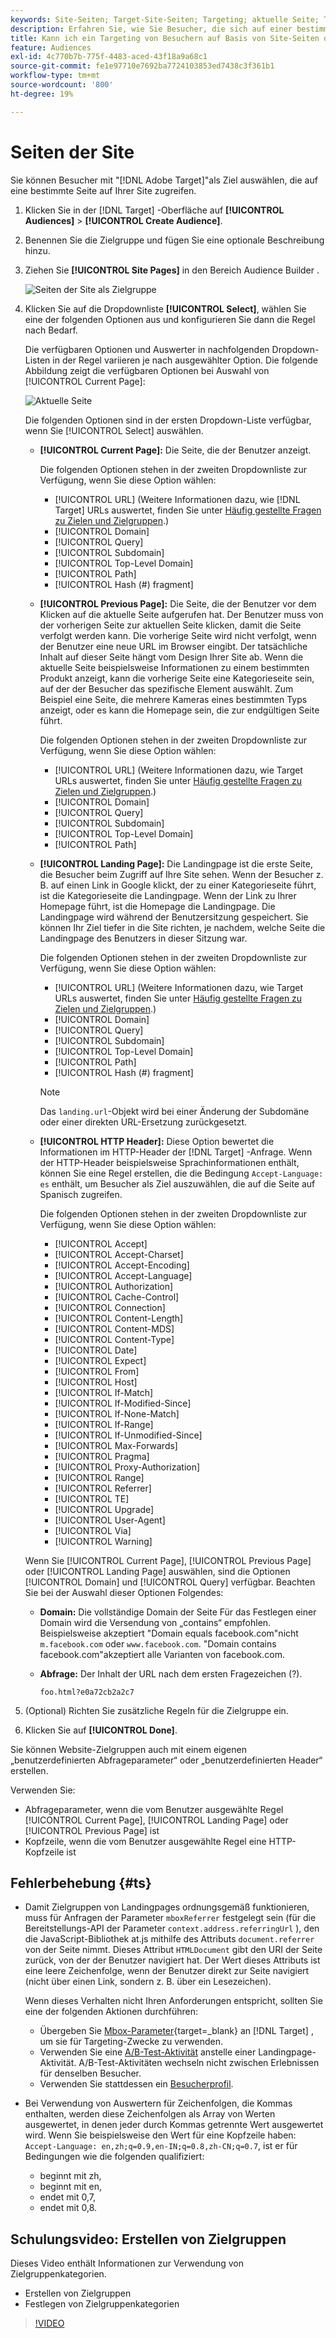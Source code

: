 ```yaml
---
keywords: Site-Seiten; Target-Site-Seiten; Targeting; aktuelle Seite; Targeting der aktuellen Seite; vorherige Seite; Targeting der vorherigen Seite; Landingpage; Target-Landingpage; HTTP-Kopfzeile
description: Erfahren Sie, wie Sie Besucher, die sich auf einer bestimmten Seite Ihrer Site befinden, mit [!DNL Adobe Target] als Ziel auswählen.
title: Kann ich ein Targeting von Besuchern auf Basis von Site-Seiten durchführen?
feature: Audiences
exl-id: 4c770b7b-775f-4483-aced-43f18a9a68c1
source-git-commit: fe1e97710e7692ba7724103853ed7438c3f361b1
workflow-type: tm+mt
source-wordcount: '800'
ht-degree: 19%

---
```


# Seiten der Site

Sie können Besucher mit &quot;[!DNL Adobe Target]&quot;als Ziel auswählen, die auf eine bestimmte Seite auf Ihrer Site zugreifen.

1. Klicken Sie in der [!DNL Target] -Oberfläche auf **[!UICONTROL Audiences]** > **[!UICONTROL Create Audience]**.
1. Benennen Sie die Zielgruppe und fügen Sie eine optionale Beschreibung hinzu.
1. Ziehen Sie **[!UICONTROL Site Pages]** in den Bereich Audience Builder .

   ![Seiten der Site als Zielgruppe](assets/target_site_pages.png)

1. Klicken Sie auf die Dropdownliste **[!UICONTROL Select]**, wählen Sie eine der folgenden Optionen aus und konfigurieren Sie dann die Regel nach Bedarf.

   Die verfügbaren Optionen und Auswerter in nachfolgenden Dropdown-Listen in der Regel variieren je nach ausgewählter Option. Die folgende Abbildung zeigt die verfügbaren Optionen bei Auswahl von [!UICONTROL Current Page]:

   ![Aktuelle Seite](assets/current-page.png)

   Die folgenden Optionen sind in der ersten Dropdown-Liste verfügbar, wenn Sie [!UICONTROL Select] auswählen.

   * **[!UICONTROL Current Page]:** Die Seite, die der Benutzer anzeigt.

     Die folgenden Optionen stehen in der zweiten Dropdownliste zur Verfügung, wenn Sie diese Option wählen:

      * [!UICONTROL URL] (Weitere Informationen dazu, wie [!DNL Target] URLs auswertet, finden Sie unter [Häufig gestellte Fragen zu Zielen und Zielgruppen](/help/main/c-target/c-troubleshooting-targets-and-audiences/troubleshooting-targets-and-audiences.md).)
      * [!UICONTROL Domain]
      * [!UICONTROL Query]
      * [!UICONTROL Subdomain]
      * [!UICONTROL Top-Level Domain]
      * [!UICONTROL Path]
      * [!UICONTROL Hash (#) fragment]

   * **[!UICONTROL Previous Page]:** Die Seite, die der Benutzer vor dem Klicken auf die aktuelle Seite aufgerufen hat. Der Benutzer muss von der vorherigen Seite zur aktuellen Seite klicken, damit die Seite verfolgt werden kann. Die vorherige Seite wird nicht verfolgt, wenn der Benutzer eine neue URL im Browser eingibt. Der tatsächliche Inhalt auf dieser Seite hängt vom Design Ihrer Site ab. Wenn die aktuelle Seite beispielsweise Informationen zu einem bestimmten Produkt anzeigt, kann die vorherige Seite eine Kategorieseite sein, auf der der Besucher das spezifische Element auswählt. Zum Beispiel eine Seite, die mehrere Kameras eines bestimmten Typs anzeigt, oder es kann die Homepage sein, die zur endgültigen Seite führt.

     Die folgenden Optionen stehen in der zweiten Dropdownliste zur Verfügung, wenn Sie diese Option wählen:

      * [!UICONTROL URL] (Weitere Informationen dazu, wie Target URLs auswertet, finden Sie unter [Häufig gestellte Fragen zu Zielen und Zielgruppen](/help/main/c-target/c-troubleshooting-targets-and-audiences/troubleshooting-targets-and-audiences.md).)
      * [!UICONTROL Domain]
      * [!UICONTROL Query]
      * [!UICONTROL Subdomain]
      * [!UICONTROL Top-Level Domain]
      * [!UICONTROL Path]

   * **[!UICONTROL Landing Page]:** Die Landingpage ist die erste Seite, die Besucher beim Zugriff auf Ihre Site sehen. Wenn der Besucher z. B. auf einen Link in Google klickt, der zu einer Kategorieseite führt, ist die Kategorieseite die Landingpage. Wenn der Link zu Ihrer Homepage führt, ist die Homepage die Landingpage. Die Landingpage wird während der Benutzersitzung gespeichert. Sie können Ihr Ziel tiefer in die Site richten, je nachdem, welche Seite die Landingpage des Benutzers in dieser Sitzung war.

     Die folgenden Optionen stehen in der zweiten Dropdownliste zur Verfügung, wenn Sie diese Option wählen:

      * [!UICONTROL URL] (Weitere Informationen dazu, wie Target URLs auswertet, finden Sie unter [Häufig gestellte Fragen zu Zielen und Zielgruppen](/help/main/c-target/c-troubleshooting-targets-and-audiences/troubleshooting-targets-and-audiences.md).)
      * [!UICONTROL Domain]
      * [!UICONTROL Query]
      * [!UICONTROL Subdomain]
      * [!UICONTROL Top-Level Domain]
      * [!UICONTROL Path]
      * [!UICONTROL Hash (#) fragment]

     >[!NOTE]
     >
     >Das `landing.url`-Objekt wird bei einer Änderung der Subdomäne oder einer direkten URL-Ersetzung zurückgesetzt.

   * **[!UICONTROL HTTP Header]:** Diese Option bewertet die Informationen im HTTP-Header der [!DNL Target] -Anfrage. Wenn der HTTP-Header beispielsweise Sprachinformationen enthält, können Sie eine Regel erstellen, die die Bedingung `Accept-Language: es` enthält, um Besucher als Ziel auszuwählen, die auf die Seite auf Spanisch zugreifen.

     Die folgenden Optionen stehen in der zweiten Dropdownliste zur Verfügung, wenn Sie diese Option wählen:

      * [!UICONTROL Accept]
      * [!UICONTROL Accept-Charset]
      * [!UICONTROL Accept-Encoding]
      * [!UICONTROL Accept-Language]
      * [!UICONTROL Authorization]
      * [!UICONTROL Cache-Control]
      * [!UICONTROL Connection]
      * [!UICONTROL Content-Length]
      * [!UICONTROL Content-MDS]
      * [!UICONTROL Content-Type]
      * [!UICONTROL Date]
      * [!UICONTROL Expect]
      * [!UICONTROL From]
      * [!UICONTROL Host]
      * [!UICONTROL If-Match]
      * [!UICONTROL If-Modified-Since]
      * [!UICONTROL If-None-Match]
      * [!UICONTROL If-Range]
      * [!UICONTROL If-Unmodified-Since]
      * [!UICONTROL Max-Forwards]
      * [!UICONTROL Pragma]
      * [!UICONTROL Proxy-Authorization]
      * [!UICONTROL Range]
      * [!UICONTROL Referrer]
      * [!UICONTROL TE]
      * [!UICONTROL Upgrade]
      * [!UICONTROL User-Agent]
      * [!UICONTROL Via]
      * [!UICONTROL Warning]

   Wenn Sie [!UICONTROL Current Page], [!UICONTROL Previous Page] oder [!UICONTROL Landing Page] auswählen, sind die Optionen [!UICONTROL Domain] und [!UICONTROL Query] verfügbar. Beachten Sie bei der Auswahl dieser Optionen Folgendes:

   * **Domain:** Die vollständige Domain der Seite Für das Festlegen einer Domain wird die Versendung von „contains“ empfohlen. Beispielsweise akzeptiert &quot;Domain equals facebook.com&quot;nicht `m.facebook.com` oder `www.facebook.com`. &quot;Domain contains facebook.com&quot;akzeptiert alle Varianten von facebook.com.
   * **Abfrage:** Der Inhalt der URL nach dem ersten Fragezeichen (?).

     `foo.html?e0a72cb2a2c7`

1. (Optional) Richten Sie zusätzliche Regeln für die Zielgruppe ein.
1. Klicken Sie auf **[!UICONTROL Done]**.

Sie können Website-Zielgruppen auch mit einem eigenen „benutzerdefinierten Abfrageparameter“ oder „benutzerdefinierten Header“ erstellen.

Verwenden Sie:

* Abfrageparameter, wenn die vom Benutzer ausgewählte Regel [!UICONTROL Current Page], [!UICONTROL Landing Page] oder [!UICONTROL Previous Page] ist
* Kopfzeile, wenn die vom Benutzer ausgewählte Regel eine HTTP-Kopfzeile ist

## Fehlerbehebung {#ts}

* Damit Zielgruppen von Landingpages ordnungsgemäß funktionieren, muss für Anfragen der Parameter `mboxReferrer` festgelegt sein (für die Bereitstellungs-API der Parameter `context.address.referringUrl` ), den die JavaScript-Bibliothek at.js mithilfe des Attributs `document.referrer` von der Seite nimmt. Dieses Attribut `HTMLDocument` gibt den URI der Seite zurück, von der der Benutzer navigiert hat. Der Wert dieses Attributs ist eine leere Zeichenfolge, wenn der Benutzer direkt zur Seite navigiert (nicht über einen Link, sondern z. B. über ein Lesezeichen).

  Wenn dieses Verhalten nicht Ihren Anforderungen entspricht, sollten Sie eine der folgenden Aktionen durchführen:

   * Übergeben Sie [Mbox-Parameter](https://experienceleague.adobe.com/docs/target-dev/developer/client-side/global-mbox/pass-parameters-to-global-mbox.html?lang=de){target=_blank} an [!DNL Target] , um sie für Targeting-Zwecke zu verwenden.
   * Verwenden Sie eine [A/B-Test-Aktivität](/help/main/c-activities/t-test-ab/test-ab.md) anstelle einer Landingpage-Aktivität. A/B-Test-Aktivitäten wechseln nicht zwischen Erlebnissen für denselben Besucher.
   * Verwenden Sie stattdessen ein [Besucherprofil](/help/main/c-target/c-audiences/c-target-rules/visitor-profile.md).

* Bei Verwendung von Auswertern für Zeichenfolgen, die Kommas enthalten, werden diese Zeichenfolgen als Array von Werten ausgewertet, in denen jeder durch Kommas getrennte Wert ausgewertet wird. Wenn Sie beispielsweise den Wert für eine Kopfzeile haben: `Accept-Language: en,zh;q=0.9,en-IN;q=0.8,zh-CN;q=0.7`, ist er für Bedingungen wie die folgenden qualifiziert:
   * beginnt mit zh,
   * beginnt mit en,
   * endet mit 0,7,
   * endet mit 0,8.

## Schulungsvideo: Erstellen von Zielgruppen

Dieses Video enthält Informationen zur Verwendung von Zielgruppenkategorien.

* Erstellen von Zielgruppen
* Festlegen von Zielgruppenkategorien

>[!VIDEO](https://video.tv.adobe.com/v/17392)
